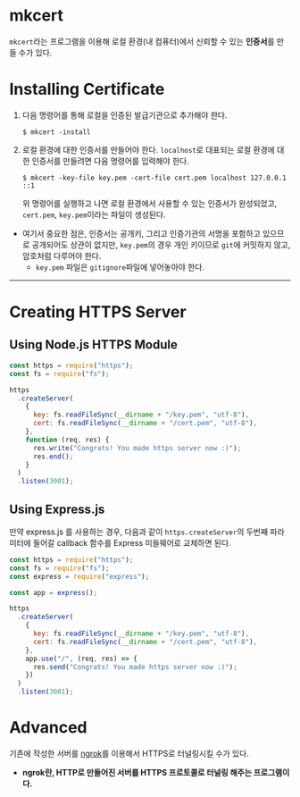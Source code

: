 # mkcert

`mkcert`라는 프로그램을 이용해 로컬 환경(내 컴퓨터)에서 신뢰할 수 있는 **인증서**를 만들 수가 있다.

# Installing Certificate

1. 다음 명령어를 통해 로컬을 인증된 발급기관으로 추가해야 한다.

   ```
   $ mkcert -install
   ```

2. 로컬 환경에 대한 인증서를 만들어야 한다. `localhost`로 대표되는 로컬 환경에 대한 인증서를 만들려면 다음 명령어를 입력해야 한다.

   ```
   $ mkcert -key-file key.pem -cert-file cert.pem localhost 127.0.0.1 ::1
   ```

   위 명령어를 실행하고 나면 로컬 환경에서 사용할 수 있는 인증서가 완성되었고, `cert.pem`, `key.pem`이라는 파일이 생성된다.

- 여기서 중요한 점은, 인증서는 공개키, 그리고 인증기관의 서명을 포함하고 있으므로 공개되어도 상관이 없지만, `key.pem`의 경우 개인 키이므로 `git`에 커밋하지 않고, 암호처럼 다루어야 한다.
  - `key.pem` 파일은 `gitignore`파일에 넣어놓아야 한다.

---

# Creating HTTPS Server

## Using Node.js HTTPS Module

```js
const https = require("https");
const fs = require("fs");

https
  .createServer(
    {
      key: fs.readFileSync(__dirname + "/key.pem", "utf-8"),
      cert: fs.readFileSync(__dirname + "/cert.pem", "utf-8"),
    },
    function (req, res) {
      res.write("Congrats! You made https server now :)");
      res.end();
    }
  )
  .listen(3001);
```

## Using Express.js

만약 express.js 를 사용하는 경우, 다음과 같이 `https.createServer`의 두번째 파라미터에 들어갈 callback 함수를 Express 미들웨어로 교체하면 된다.

```js
const https = require("https");
const fs = require("fs");
const express = require("express");

const app = express();

https
  .createServer(
    {
      key: fs.readFileSync(__dirname + "/key.pem", "utf-8"),
      cert: fs.readFileSync(__dirname + "/cert.pem", "utf-8"),
    },
    app.use("/", (req, res) => {
      res.send("Congrats! You made https server now :)");
    })
  )
  .listen(3001);
```

# Advanced

기존에 작성한 서버를 [ngrok](https://ngrok.com/)를 이용해서 HTTPS로 터널링시킬 수가 있다.

- **ngrok란, HTTP로 만들어진 서버를 HTTPS 프로토콜로 터널링 해주는 프로그램이다.**
